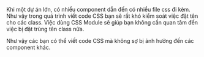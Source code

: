 Khi một dự án lớn, có nhiều component dẫn đến có nhiều file css đi kèm. Như vậy trong quá trình viết code CSS bạn sẽ rất khó kiểm soát việc đặt tên cho các class. Việc dùng CSS Module sẽ giúp bạn không cần quan tâm đến việc bị đặt trùng tên class nữa.

Như vậy các bạn có thể viết code CSS mà không sợ bị ảnh hưởng đến các component khác.